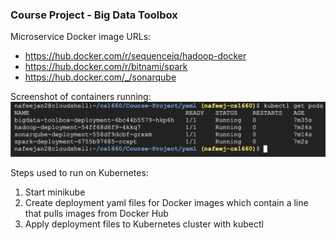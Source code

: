 ### Course Project - Big Data Toolbox

Microservice Docker image URLs:
* https://hub.docker.com/r/sequenceiq/hadoop-docker
* https://hub.docker.com/r/bitnami/spark
* https://hub.docker.com/_/sonarqube

Screenshot of containers running:
<img src="running_containers.png">

Steps used to run on Kubernetes:
1. Start minikube
2. Create deployment yaml files for Docker images which contain a line that pulls images from Docker Hub
3. Apply deployment files to Kubernetes cluster with kubectl